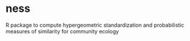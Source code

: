 # ness
R package to compute hypergeometric standardization and probabilistic measures of similarity for community ecology
